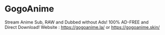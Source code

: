 # GogoAnime
Stream Anime Sub, RAW and Dubbed without Ads! 100% AD-FREE and Direct Download! Website : https://gogoanime.la/ or https://gogoanime.skin/ 

